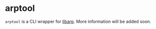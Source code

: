 # arptool

`arptool` is a CLI wrapper for [libarp](https://github.com/caseif/libarp). More information will be added soon.
